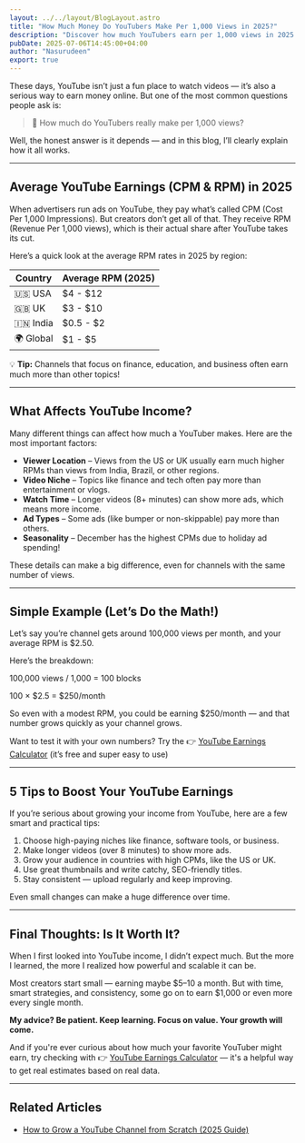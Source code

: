 ```yaml
---
layout: ../../layout/BlogLayout.astro
title: "How Much Money Do YouTubers Make Per 1,000 Views in 2025?"
description: "Discover how much YouTubers earn per 1,000 views in 2025. Learn about RPM, CPM, income examples, and tips to boost your YouTube earnings."
pubDate: 2025-07-06T14:45:00+04:00
author: "Nasurudeen"
export: true
---
```


These days, YouTube isn’t just a fun place to watch videos — it’s also a serious way to
earn money online. But one of the most common questions people ask is:

> 💬 How much do YouTubers really make per 1,000 views?

Well, the honest answer is it depends — and in this blog, I’ll clearly explain how it all
works.

---

## Average YouTube Earnings (CPM & RPM) in 2025

When advertisers run ads on YouTube, they pay what’s called CPM (Cost Per 1,000
Impressions). But creators don’t get all of that. They receive RPM (Revenue Per 1,000
views), which is their actual share after YouTube takes its cut.

Here’s a quick look at the average RPM rates in 2025 by region:

| Country   | Average RPM (2025) |
| --------- | ------------------ |
| 🇺🇸 USA    | $4 - $12           |
| 🇬🇧 UK     | $3 - $10           |
| 🇮🇳 India  | $0.5 - $2          |
| 🌍 Global | $1 - $5            |

💡 **Tip:** Channels that focus on finance, education, and business often earn much
more than other topics!

---

## What Affects YouTube Income?

Many different things can affect how much a YouTuber makes. Here are the most
important factors:

- **Viewer Location** – Views from the US or UK usually earn much higher RPMs
  than views from India, Brazil, or other regions.
- **Video Niche** – Topics like finance and tech often pay more than
  entertainment or vlogs.
- **Watch Time** – Longer videos (8+ minutes) can show more ads, which
  means more income.
- **Ad Types** – Some ads (like bumper or non-skippable) pay more than
  others.
- **Seasonality** – December has the highest CPMs due to holiday ad
  spending!

These details can make a big difference, even for channels with the same number of
views.

---

## Simple Example (Let’s Do the Math!)

Let’s say you’re channel gets around 100,000 views per month, and your average
RPM is $2.50.

Here’s the breakdown:

100,000 views / 1,000 = 100 blocks

100 × $2.5 = $250/month

So even with a modest RPM, you could be earning $250/month — and that number
grows quickly as your channel grows.

Want to test it with your own numbers? Try the 👉 [YouTube Earnings Calculator](/) (it’s
free and super easy to use)

---

## 5 Tips to Boost Your YouTube Earnings

If you’re serious about growing your income from YouTube, here are a few smart and
practical tips:

1. Choose high-paying niches like finance, software tools, or business.
2. Make longer videos (over 8 minutes) to show more ads.
3. Grow your audience in countries with high CPMs, like the US or UK.
4. Use great thumbnails and write catchy, SEO-friendly titles.
5. Stay consistent — upload regularly and keep improving.

Even small changes can make a huge difference over time.

---

## Final Thoughts: Is It Worth It?

When I first looked into YouTube income, I didn’t expect much. But the more I learned,
the more I realized how powerful and scalable it can be.

Most creators start small — earning maybe $5–10 a month. But with time, smart
strategies, and consistency, some go on to earn $1,000 or even more every single
month.

**My advice? Be patient. Keep learning. Focus on value. Your growth will come.**

And if you're ever curious about how much your favorite YouTuber might earn, try
checking with 👉 [YouTube Earnings Calculator](/) — it's a helpful way to get real estimates based
on real data.

---

## Related Articles

- [How to Grow a YouTube Channel from Scratch (2025 Guide)](/blog/How-to-Grow-a-YouTube-Channel-from-Scratch-2025-Guide)
